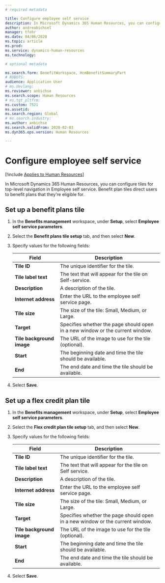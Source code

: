 ```yaml
---
# required metadata

title: Configure employee self service
description: In Microsoft Dynamics 365 Human Resources, you can configure tiles for top-level navigation in Employee self service.
author: andreabichsel
manager: tfehr
ms.date: 04/06/2020
ms.topic: article
ms.prod: 
ms.service: dynamics-human-resources
ms.technology: 

# optional metadata

ms.search.form: BenefitWorkspace, HcmBenefitSummaryPart
# ROBOTS: 
audience: Application User
# ms.devlang: 
ms.reviewer: anbichse
ms.search.scope: Human Resources
# ms.tgt_pltfrm: 
ms.custom: 7521
ms.assetid: 
ms.search.region: Global
# ms.search.industry: 
ms.author: anbichse
ms.search.validFrom: 2020-02-03
ms.dyn365.ops.version: Human Resources

---
```


# Configure employee self service

[!include [Applies to Human Resources](../includes/applies-to-hr.md)]

In Microsoft Dynamics 365 Human Resources, you can configure tiles for top-level navigation in Employee self service. Benefit plan tiles direct users to benefit plans that they're eligible for.

## Set up a benefit plans tile

1. In the **Benefits management** workspace, under **Setup**, select **Employee self service parameters**.

2. Select the **Benefit plans tile setup** tab, and then select **New**.

3. Specify values for the following fields:

   | Field | Description |
   | --- | --- |
   | **Tile ID** | The unique identifier for the tile. |
   | **Tile label text** | The text that will appear for the tile on Self-service. |
   | **Description** | A description of the tile. |
   | **Internet address** | Enter the URL to the employee self service page. |
   | **Tile size** | The size of the tile: Small, Medium, or Large. |
   | **Target** | Specifies whether the page should open in a new window or the current window. |
   | **Tile background image** | The URL of the image to use for the tile (optional). |
   | **Start** | The beginning date and time the tile should be available. |
   | **End** | The end date and time the tile should be available. |

4. Select **Save**.

## Set up a flex credit plan tile

1. In the **Benefits management** workspace, under **Setup**, select **Employee self service parameters**.

2. Select the **Flex credit plan tile setup** tab, and then select **New**.

3. Specify values for the following fields:

   | Field | Description |
   | --- | --- |
   | **Tile ID** | The unique identifier for the tile. |
   | **Tile label text** | The text that will appear for the tile on Self service. |
   | **Description** | A description of the tile. |
   | **Internet address** | Enter the URL to the employee self service page. |
   | **Tile size** | The size of the tile: Small, Medium, or Large. |
   | **Target** | Specifies whether the page should open in a new window or the current window. |
   | **Tile background image** | The URL of the image to use for the tile (optional). |
   | **Start** | The beginning date and time the tile should be available. |
   | **End** | The end date and time the tile should be available. |

4. Select **Save**.

